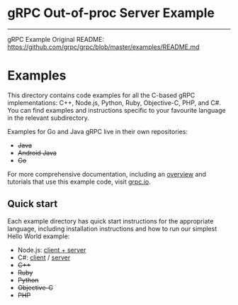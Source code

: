 # gRPC Out-of-proc Server Example


----
gRPC Example Original README:  
https://github.com/grpc/grpc/blob/master/examples/README.md

# Examples

This directory contains code examples for all the C-based gRPC implementations: C++, Node.js, Python, Ruby, Objective-C, PHP, and C#. You can find examples and instructions specific to your
favourite language in the relevant subdirectory.

Examples for Go and Java gRPC live in their own repositories:

* ~~Java~~
* ~~Android Java~~
* ~~Go~~

For more comprehensive documentation, including an [overview](https://grpc.io/docs/) and tutorials that use this example code, visit [grpc.io](https://grpc.io/docs/).

## Quick start

Each example directory has quick start instructions for the appropriate language, including installation instructions and how to run our simplest Hello World example:

* Node.js: [client + server](NodeGreeter)
* C#: [client](GreeterClient) / [server](GreeterServer)
* ~~C++~~
* ~~Ruby~~
* ~~Python~~
* ~~Objective-C~~
* ~~PHP~~
